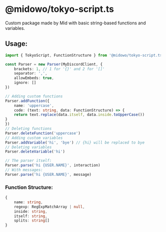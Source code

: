 # @midowo/tokyo-script.ts
Custom package made by Mid with basic string-based functions and variables.

## Usage:
```ts
import { TokyoScript, FunctionStructure } from '@midowo/tokyo-script.ts'

const Parser = new Parser(MyDiscordClient, {
    brackets: 1, // 1 for '{}' and 2 for '[]'
    separator: ',',
    allowEmbeds: true,
    ignore: []
})

// Adding custom functions
Parser.addFunction({
    name: 'uppercase',
    code: (text: string, data: FunctionStructure) => {
    return text.replace(data.itself, data.inside.toUpperCase())
}
})
// Deleting functions
Parser.deleteFunction('uppercase')
// Adding custom variables
Parser.addVariable('hi', 'bye') // {hi} will be replaced to bye
// Deleting variables
Parser.deleteVariable('hi')

// The parser itself:
Parser.parse('hi {USER.NAME}', interaction)
// With messages:
Parser.parse('hi {USER.NAME}', message)
```

### Function Structure:
```ts
{
    name: string,
    regexp: RegExpMatchArray | null,
    inside: string,
    itself: string,
    splits: string[]
}
```
